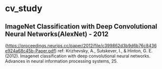 # cv_study

##  ImageNet Classification with Deep Convolutional Neural Networks(AlexNet) - 2012
(https://proceedings.neurips.cc/paper/2012/file/c399862d3b9d6b76c8436e924a68c45b-Paper.pdf)
ref: Krizhevsky, A., Sutskever, I., & Hinton, G. E. (2012). Imagenet classification with deep convolutional neural networks. Advances in neural information processing systems, 25.

